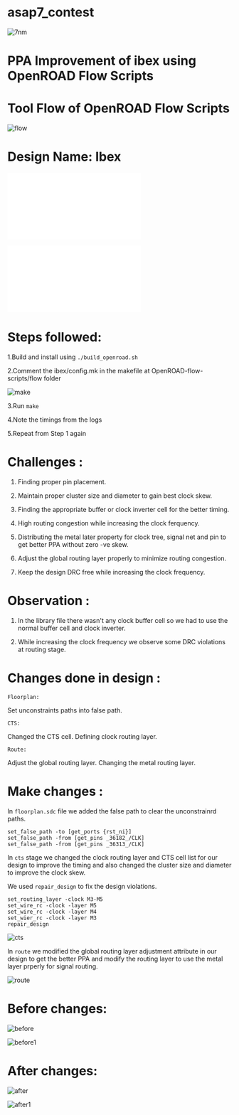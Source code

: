 # asap7_contest

![7nm](./images/7nm.png)

# PPA Improvement of ibex using OpenROAD Flow Scripts

# Tool Flow of OpenROAD Flow Scripts


![flow](./images/flow.png)


# Design Name: Ibex


![Literature surver report](./asap7_contest.pdf)

![Final report](./final_report.pdf)


# Steps followed:


1.Build and install using `./build_openroad.sh`

2.Comment the ibex/config.mk in the makefile at OpenROAD-flow-scripts/flow folder

![make](./images/make.png)

3.Run `make` 

4.Note the timings from the logs

5.Repeat from Step 1 again

#
# Challenges :

1. Finding proper pin placement.

2. Maintain proper cluster size and diameter to gain best clock skew.

3. Finding the appropriate buffer or clock inverter cell for the better timing.

4. High routing congestion while increasing the clock ferquency.

5. Distributing the metal later property for clock tree, signal net and pin to get better PPA without zero -ve skew.

6. Adjust the global routing layer properly to minimize routing congestion.

7. Keep the design DRC free while increasing the clock frequency.


#
# Observation :

1. In the library file there wasn't any clock buffer cell so we had to use the normal buffer cell and clock inverter.

2. While increasing the clock frequency we observe some DRC violations at routing stage.


#
# Changes done in design :

`Floorplan:`

Set unconstraints paths into false path.

`CTS:`

Changed the CTS cell.
Defining clock routing layer.

`Route:`

Adjust the global routing layer.
Changing the metal routing layer.


#
# Make changes :
In `floorplan.sdc` file we added the false path to clear the unconstrainrd paths.
```
set_false_path -to [get_ports {rst_ni}]
set_false_path -from [get_pins _36182_/CLK]
set_false_path -from [get_pins _36313_/CLK]
```

In `cts` stage we changed the clock routing layer and CTS cell list for our design to improve the timing and also changed the cluster size and diameter to improve the clock skew.

We used `repair_design` to fix the design violations.

```
set_routing_layer -clock M3-M5
set_wire_rc -clock -layer M5
set_wire_rc -clock -layer M4
set_wier_rc -clock -layer M3
repair_design
```

![cts](./images/cts.png)

In `route` we modified the global routing layer adjustment attribute in our design to get the better PPA and modify the routing layer to use the metal layer prperly for signal routing.

![route](./images/routing.png)


# Before changes:

![before](./images/before.png)

![before1](./images/before_power.png)


# After changes:

![after](./images/after_final.png)

![after1](./images/after_power.png)
